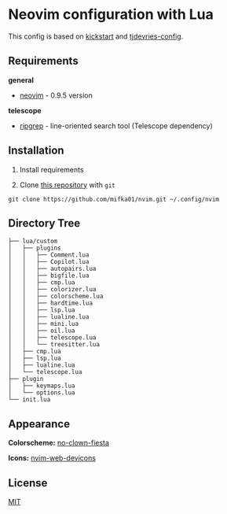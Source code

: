 # Neovim configuration with Lua

This config is based on [kickstart](https://github.com/nvim-lua/kickstart.nvim/) and [tjdevries-config](https://github.com/tjdevries/config.nvim).

## Requirements

**general**

- [neovim](https://github.com/neovim/neovim) - 0.9.5 version

**telescope**

- [ripgrep](https://github.com/BurntSushi/ripgrep) - line-oriented search tool (Telescope dependency)

## Installation

1. Install requirements

2. Clone [this repository](https://github.com/mifka01/nvim) with `git`

```term
git clone https://github.com/mifka01/nvim.git ~/.config/nvim
```

## Directory Tree

```
├── lua/custom
│   ├── plugins
│   │   ├── Comment.lua
│   │   ├── Copilot.lua
│   │   ├── autopairs.lua
│   │   ├── bigfile.lua
│   │   ├── cmp.lua
│   │   ├── colorizer.lua
│   │   ├── colorscheme.lua
│   │   ├── hardtime.lua
│   │   ├── lsp.lua
│   │   ├── lualine.lua
│   │   ├── mini.lua
│   │   ├── oil.lua
│   │   ├── telescope.lua
│   │   └── treesitter.lua
│   ├── cmp.lua
│   ├── lsp.lua
│   ├── lualine.lua
│   └── telescope.lua
├── plugin
│   ├── keymaps.lua 
│   └── options.lua
└── init.lua
```

## Appearance

**Colorscheme:** [no-clown-fiesta](https://github.com/aktersnurra/no-clown-fiesta.nvim)

**Icons:** [nvim-web-devicons](https://github.com/kyazdani42/nvim-web-devicons)

## License

[MIT](https://choosealicense.com/licenses/mit/)
